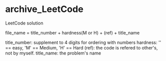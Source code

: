 # archive_LeetCode
LeetCode solution

file_name = title_number + hardness(M or H) + (ref) + title_name

title_number: supplement to 4 digits for ordering with numbers
hardness: '' == easy, 'M' == Medium, 'H' == Hard
(ref): the code is refered to other's, not by myself.
title_name: the problem's name
